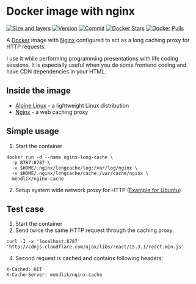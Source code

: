 # Docker image with nginx

[![Size and layers](https://images.microbadger.com/badges/image/mendlik/nginx-cache.svg)](https://microbadger.com/images/mendlik/nginx-cache)
[![Version](https://images.microbadger.com/badges/version/mendlik/nginx-cache.svg)](https://microbadger.com/images/mendlik/nginx-cache)
[![Commit](https://images.microbadger.com/badges/commit/mendlik/nginx-cache.svg)](https://microbadger.com/images/mendlik/nginx-cache)
[![Docker Stars](https://img.shields.io/docker/stars/mendlik/nginx-cache.svg?style=flat)](https://hub.docker.com/r/mendlik/nginx-cache/)
[![Docker Pulls](https://img.shields.io/docker/pulls/mendlik/nginx-cache.svg?style=flat)](https://hub.docker.com/r/mendlik/nginx-cache/)

A [Docker](docker) image with [Nginx](nginx) configured to act as a long caching proxy for HTTP requests.

I use it while performing programming presentations with life coding sessions. It is especially useful when you do some frontend coding and have CDN dependencies in your HTML.

## Inside the image

- [Alpine Linux][alpinelinux] - a lightweight Linux distribution
- [Nginx][nginx] - a web caching proxy

## Simple usage

1. Start the container
```
docker run -d --name nginx-long-cache \
  -p 8787:8787 \
  -v $HOME/.nginx/longcache/log:/var/log/nginx \
  -v $HOME/.nginx/longcache/cache:/var/cache/nginx \
  mendlik/nginx-cache
```
2. Setup system wide network proxy for HTTP ([Example for Ubuntu](https://help.ubuntu.com/stable/ubuntu-help/net-proxy.html))

## Test case

1. Start the container
2. Send twice the same HTTP request through the caching proxy.
```
curl -I -x 'localhost:8787' 'http://cdnjs.cloudflare.com/ajax/libs/react/15.3.1/react.min.js'
```
4. Second request is cached and contains following headers:
```
X-Cached: HIT
X-Cache-Server: mendlik/nginx-cache
```

[alpinelinux]: https://www.alpinelinux.org/
[apache]: https://httpd.apache.org/
[docker]: https://www.docker.com/
[nginx]: https://www.nginx.com/
